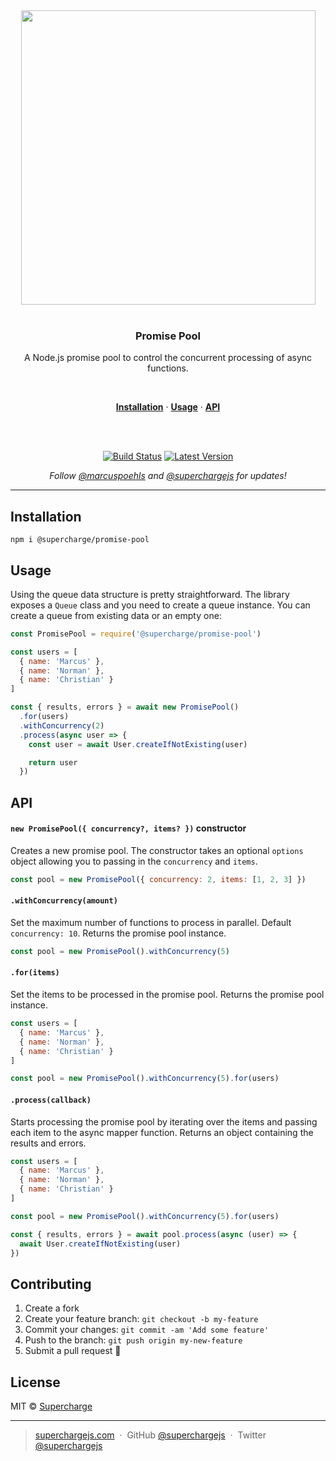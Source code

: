 <div align="center">
  <a href="https://superchargejs.com">
    <img width="471" style="max-width:100%;" src="https://superchargejs.com/images/supercharge-text.svg" />
  </a>
  <br/>
  <br/>
  <p>
    <h3>Promise Pool</h3>
  </p>
  <p>
    A Node.js promise pool to control the concurrent processing of async functions.
  </p>
  <br/>
  <p>
    <a href="#installation"><strong>Installation</strong></a> ·
    <a href="#usage"><strong>Usage</strong></a> ·
    <a href="#api"><strong>API</strong></a>
  </p>
  <br/>
  <br/>
  <p>
    <a href="https://travis-ci.com/superchargejs/promise-pool"><img src="https://travis-ci.com/superchargejs/promise-pool.svg?branch=master" alt="Build Status" data-canonical-src="https://travis-ci.com/superchargejs/promise-pool.svg?branch=master" style="max-width:100%;"></a>
    <a href="https://www.npmjs.com/package/@supercharge/promise-pool"><img src="https://img.shields.io/npm/v/@supercharge/promise-pool.svg" alt="Latest Version"></a>
  </p>
  <p>
    <em>Follow <a href="http://twitter.com/marcuspoehls">@marcuspoehls</a> and <a href="http://twitter.com/superchargejs">@superchargejs</a> for updates!</em>
  </p>
</div>

---

## Installation

```
npm i @supercharge/promise-pool
```


## Usage
Using the queue data structure is pretty straightforward. The library exposes a `Queue` class and you need to create a queue instance. You can create a queue from existing data or an empty one:

```js
const PromisePool = require('@supercharge/promise-pool')

const users = [
  { name: 'Marcus' },
  { name: 'Norman' },
  { name: 'Christian' }
]

const { results, errors } = await new PromisePool()
  .for(users)
  .withConcurrency(2)
  .process(async user => {
    const user = await User.createIfNotExisting(user)

    return user
  })
```


## API

#### `new PromisePool({ concurrency?, items? })` constructor
Creates a new promise pool. The constructor takes an optional `options` object allowing you to passing in the `concurrency` and `items`.

```js
const pool = new PromisePool({ concurrency: 2, items: [1, 2, 3] })
```


#### `.withConcurrency(amount)`
Set the maximum number of functions to process in parallel. Default `concurrency: 10`. Returns the promise pool instance.

```js
const pool = new PromisePool().withConcurrency(5)
```


#### `.for(items)`
Set the items to be processed in the promise pool. Returns the promise pool instance.

```js
const users = [
  { name: 'Marcus' },
  { name: 'Norman' },
  { name: 'Christian' }
]

const pool = new PromisePool().withConcurrency(5).for(users)
```


#### `.process(callback)`
Starts processing the promise pool by iterating over the items and passing each item to the async mapper function. Returns an object containing the results and errors.

```js
const users = [
  { name: 'Marcus' },
  { name: 'Norman' },
  { name: 'Christian' }
]

const pool = new PromisePool().withConcurrency(5).for(users)

const { results, errors } = await pool.process(async (user) => {
  await User.createIfNotExisting(user)
})
```


## Contributing

1.  Create a fork
2.  Create your feature branch: `git checkout -b my-feature`
3.  Commit your changes: `git commit -am 'Add some feature'`
4.  Push to the branch: `git push origin my-new-feature`
5.  Submit a pull request 🚀


## License
MIT © [Supercharge](https://superchargejs.com)

---

> [superchargejs.com](https://superchargejs.com) &nbsp;&middot;&nbsp;
> GitHub [@superchargejs](https://github.com/superchargejs/) &nbsp;&middot;&nbsp;
> Twitter [@superchargejs](https://twitter.com/superchargejs)
